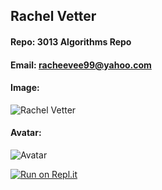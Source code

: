 ## Rachel Vetter
#### Repo: 3013 Algorithms Repo
#### Email: racheevee99@yahoo.com
#### Image:
![Rachel Vetter](https://lh3.googleusercontent.com/-1CWT_hfi_u0/XY0oAVvw4iI/AAAAAAAAAb8/w7cJM441F8It2Mof3tjANkZvuKOpXMaZACEwYBhgL/w280-h280-p/IMG_3749.JPG)

#### Avatar:
![Avatar](https://ca.slack-edge.com/TBMBG710S-UT26HSM46-210a68bd06ba-512)

[![Run on Repl.it](https://repl.it/badge/github/racheevee99/3013-ALG-Vetter)](https://repl.it/github/racheevee99/3013-ALG-Vetter)
